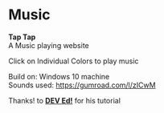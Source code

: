 # Music <br>
<b>Tap Tap</b><br>
A Music playing website <br>

Click on Individual Colors to play music

Build on: Windows 10 machine <br>
Sounds used: https://gumroad.com/l/zICwM <br>

Thanks! to <b>[DEV Ed!](https://www.youtube.com/channel/UClb90NQQcskPUGDIXsQEz5Q)</b> for his tutorial 


